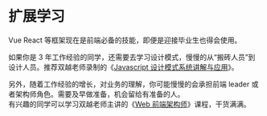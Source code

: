 # 扩展学习

Vue React 等框架现在是前端必备的技能，即便是迎接毕业生也得会使用。

如果你是 3 年工作经验的同学，还需要去学习设计模式，慢慢的从“搬砖人员”到设计人员。推荐双越老师录制的《[Javascript 设计模式系统讲解与应用](https://coding.imooc.com/class/255.html)》。

另外，随着工作经验的增长，对业务的理解，你可能慢慢的会承担前端 leader 或者架构师角色。需要及早做准备，机会留给有准备的人。<br>
有兴趣的同学可以学习双越老师主讲的《[Web 前端架构师](https://class.imooc.com/sale/fearchitect)》课程，干货满满。
